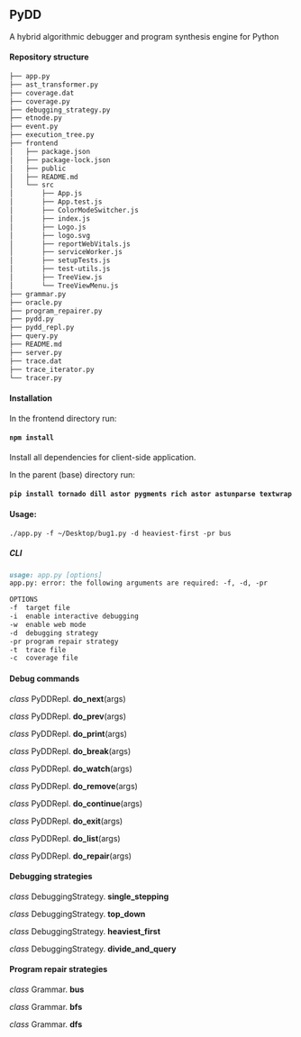 ## PyDD

A hybrid algorithmic debugger and program synthesis engine for Python 

#### Repository structure

```bash
├── app.py
├── ast_transformer.py
├── coverage.dat
├── coverage.py
├── debugging_strategy.py
├── etnode.py
├── event.py
├── execution_tree.py
├── frontend
│   ├── package.json
│   ├── package-lock.json
│   ├── public
│   ├── README.md
│   └── src
│       ├── App.js
│       ├── App.test.js
│       ├── ColorModeSwitcher.js
│       ├── index.js
│       ├── Logo.js
│       ├── logo.svg
│       ├── reportWebVitals.js
│       ├── serviceWorker.js
│       ├── setupTests.js
│       ├── test-utils.js
│       ├── TreeView.js
│       └── TreeViewMenu.js
├── grammar.py
├── oracle.py
├── program_repairer.py
├── pydd.py
├── pydd_repl.py
├── query.py
├── README.md
├── server.py
├── trace.dat
├── trace_iterator.py
└── tracer.py
```

#### Installation

In the frontend directory run:
#### `npm install`

Install all dependencies for client-side application.

In the parent (base) directory run:
#### `pip install tornado dill astor pygments rich astor astunparse textwrap`


#### Usage:

`./app.py -f ~/Desktop/bug1.py -d heaviest-first -pr bus`

##### CLI

```md
usage: app.py [options]
app.py: error: the following arguments are required: -f, -d, -pr

OPTIONS
-f 	target file
-i 	enable interactive debugging
-w 	enable web mode
-d 	debugging strategy
-pr	program repair strategy
-t 	trace file
-c 	coverage file
```

#### Debug commands

_class_ PyDDRepl. **do_next**(args)

_class_ PyDDRepl. **do_prev**(args)

_class_ PyDDRepl. **do_print**(args)

_class_ PyDDRepl. **do_break**(args)

_class_ PyDDRepl. **do_watch**(args)

_class_ PyDDRepl. **do_remove**(args)

_class_ PyDDRepl. **do_continue**(args)

_class_ PyDDRepl. **do_exit**(args)

_class_ PyDDRepl. **do_list**(args)

_class_ PyDDRepl. **do_repair**(args)

#### Debugging strategies

_class_ DebuggingStrategy. **single_stepping**

_class_ DebuggingStrategy. **top_down**

_class_ DebuggingStrategy. **heaviest_first**

_class_ DebuggingStrategy. **divide_and_query**

#### Program repair strategies

_class_ Grammar. **bus**

_class_ Grammar. **bfs**

_class_ Grammar. **dfs**


